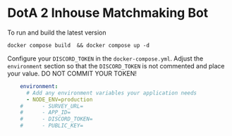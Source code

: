 # DotA 2 Inhouse Matchmaking Bot
To run and build the latest version
```shell
docker compose build  && docker compose up -d
```

Configure your `DISCORD_TOKEN` in the `docker-compose.yml`. Adjust the `environment` section so that the `DISCORD_TOKEN` is not commented and place your value.
DO NOT COMMIT YOUR TOKEN!
```yaml
    environment:
      # Add any environment variables your application needs
      - NODE_ENV=production
    #      - SURVEY_URL=
    #      - APP_ID=
    #      - DISCORD_TOKEN=
    #      - PUBLIC_KEY=
```
